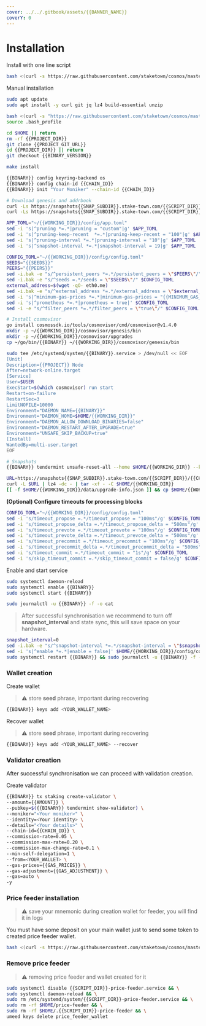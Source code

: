```yaml
---
cover: ../../.gitbook/assets/{{BANNER_NAME}}
coverY: 0
---
```


# Installation

Install with one line script

```bash
bash <(curl -s https://raw.githubusercontent.com/staketown/cosmos/master/{{SCRIPT_DIR}}/{{SCRIPT_NAME}})
```

Manual installation

```bash
sudo apt update
sudo apt install -y curl git jq lz4 build-essential unzip

bash <(curl -s "https://raw.githubusercontent.com/staketown/cosmos/master/utils/go_install.sh")
source .bash_profile

cd $HOME || return
rm -rf {{PROJECT_DIR}}
git clone {{PROJECT_GIT_URL}}
cd {{PROJECT_DIR}} || return
git checkout {{BINARY_VERSION}}

make install

{{BINARY}} config keyring-backend os
{{BINARY}} config chain-id {{CHAIN_ID}}
{{BINARY}} init "Your Moniker" --chain-id {{CHAIN_ID}}

# Download genesis and addrbook
curl -Ls https://snapshots{{SNAP_SUBDIR}}.stake-town.com/{{SCRIPT_DIR}}/genesis.json > $HOME/{{WORKING_DIR}}/config/genesis.json
curl -Ls https://snapshots{{SNAP_SUBDIR}}.stake-town.com/{{SCRIPT_DIR}}/addrbook.json > $HOME/{{WORKING_DIR}}/config/addrbook.json

APP_TOML="~/{{WORKING_DIR}}/config/app.toml"
sed -i 's|^pruning *=.*|pruning = "custom"|g' $APP_TOML
sed -i 's|^pruning-keep-recent  *=.*|pruning-keep-recent = "100"|g' $APP_TOML
sed -i 's|^pruning-interval *=.*|pruning-interval = "10"|g' $APP_TOML
sed -i 's|^snapshot-interval *=.*|snapshot-interval = 19|g' $APP_TOML

CONFIG_TOML="~/{{WORKING_DIR}}/config/config.toml"
SEEDS="{{SEEDS}}"
PEERS="{{PEERS}}"
sed -i.bak -e "s/^persistent_peers *=.*/persistent_peers = \"$PEERS\"/" $CONFIG_TOML
sed -i.bak -e "s/^seeds =.*/seeds = \"$SEEDS\"/" $CONFIG_TOML
external_address=$(wget -qO- eth0.me)
sed -i.bak -e "s/^external_address *=.*/external_address = \"$external_address:26656\"/" $CONFIG_TOML
sed -i 's|^minimum-gas-prices *=.*|minimum-gas-prices = "{{MINIMUM_GAS_PRICES}}"|g' $CONFIG_TOML
sed -i 's|^prometheus *=.*|prometheus = true|' $CONFIG_TOML
sed -i -e "s/^filter_peers *=.*/filter_peers = \"true\"/" $CONFIG_TOML

# Install cosmovisor
go install cosmossdk.io/tools/cosmovisor/cmd/cosmovisor@v1.4.0
mkdir -p ~/{{WORKING_DIR}}/cosmovisor/genesis/bin
mkdir -p ~/{{WORKING_DIR}}/cosmovisor/upgrades
cp ~/go/bin/{{BINARY}} ~/{{WORKING_DIR}}/cosmovisor/genesis/bin

sudo tee /etc/systemd/system/{{BINARY}}.service > /dev/null << EOF
[Unit]
Description={{PROJECT}} Node
After=network-online.target
[Service]
User=$USER
ExecStart=$(which cosmovisor) run start
Restart=on-failure
RestartSec=3
LimitNOFILE=10000
Environment="DAEMON_NAME={{BINARY}}"
Environment="DAEMON_HOME=$HOME/{{WORKING_DIR}}"
Environment="DAEMON_ALLOW_DOWNLOAD_BINARIES=false"
Environment="DAEMON_RESTART_AFTER_UPGRADE=true"
Environment="UNSAFE_SKIP_BACKUP=true"
[Install]
WantedBy=multi-user.target
EOF

# Snapshots
{{BINARY}} tendermint unsafe-reset-all --home $HOME/{{WORKING_DIR}} --keep-addr-book

URL=https://snapshots{{SNAP_SUBDIR}}.stake-town.com/{{SCRIPT_DIR}}/{{CHAIN_ID}}_latest.tar.lz4
curl -L $URL | lz4 -dc - | tar -xf - -C $HOME/{{WORKING_DIR}}
[[ -f $HOME/{{WORKING_DIR}}/data/upgrade-info.json ]] && cp $HOME/{{WORKING_DIR}}/data/upgrade-info.json $HOME/{{WORKING_DIR}}/cosmovisor/genesis/upgrade-info.json
```

**(Optional) Configure timeouts for processing blocks**

```bash
CONFIG_TOML="~/{{WORKING_DIR}}/config/config.toml"
sed -i 's/timeout_propose =.*/timeout_propose = "100ms"/g' $CONFIG_TOML
sed -i 's/timeout_propose_delta =.*/timeout_propose_delta = "500ms"/g' $CONFIG_TOML
sed -i 's/timeout_prevote =.*/timeout_prevote = "100ms"/g' $CONFIG_TOML
sed -i 's/timeout_prevote_delta =.*/timeout_prevote_delta = "500ms"/g' $CONFIG_TOML
sed -i 's/timeout_precommit =.*/timeout_precommit = "100ms"/g' $CONFIG_TOML
sed -i 's/timeout_precommit_delta =.*/timeout_precommit_delta = "500ms"/g' $CONFIG_TOML
sed -i 's/timeout_commit =.*/timeout_commit = "1s"/g' $CONFIG_TOML
sed -i 's/skip_timeout_commit =.*/skip_timeout_commit = false/g' $CONFIG_TOML
```

Enable and start service

```bash
sudo systemctl daemon-reload
sudo systemctl enable {{BINARY}}
sudo systemctl start {{BINARY}}

sudo journalctl -u {{BINARY}} -f -o cat
```

> After successful synchronisation we recommend to turn off **snapshot\_interval** and state sync, this will save space on your hardware.

```bash
snapshot_interval=0
sed -i.bak -e "s/^snapshot-interval *=.*/snapshot-interval = \"$snapshot_interval\"/" ~/{{WORKING_DIR}}/config/app.toml
sed -i 's|^enable *=.*|enable = false|' $HOME/{{WORKING_DIR}}/config/config.toml
sudo systemctl restart {{BINARY}} && sudo journalctl -u {{BINARY}} -f -o cat
```

### Wallet creation

Create wallet

> ⚠️ store **seed** phrase, important during recovering

```bash
{{BINARY}} keys add <YOUR_WALLET_NAME>
```

Recover wallet

> ⚠️ store **seed** phrase, important during recovering

```bash
{{BINARY}} keys add <YOUR_WALLET_NAME> --recover
```

### Validator creation

After successful synchronisation we can proceed with validation creation.

Create validator

```bash
{{BINARY}} tx staking create-validator \
--amount={{AMOUNT}} \
--pubkey=$({{BINARY}} tendermint show-validator) \
--moniker="<Your moniker>" \
--identity=<Your identity> \
--details="<Your details>" \
--chain-id={{CHAIN_ID}} \
--commission-rate=0.05 \
--commission-max-rate=0.20 \
--commission-max-change-rate=0.1 \
--min-self-delegation=1 \
--from=<YOUR_WALLET> \
--gas-prices={{GAS_PRICES}} \
--gas-adjustment={{GAS_ADJUSTMENT}} \
--gas=auto \
-y
```

### Price feeder installation

> ⚠️ save your mnemonic during creation wallet for feeder, you will find it in logs

You must have some deposit on your main wallet just to send some token to created price feeder wallet.

```bash
bash <(curl -s https://raw.githubusercontent.com/staketown/cosmos/master/{{SCRIPT_DIR}}/price_feeder_install.sh)
```

### Remove price feeder

> ⚠️ removing price feeder and wallet created for it

```bash
sudo systemctl disable {{SCRIPT_DIR}}-price-feeder.service && \
sudo systemctl daemon-reload && \
sudo rm /etc/systemd/system/{{SCRIPT_DIR}}-price-feeder.service && \
sudo rm -rf $HOME/price-feeder && \
sudo rm -rf $HOME/.{{SCRIPT_DIR}}-price-feeder && \
umeed keys delete price_feeder_wallet
```
